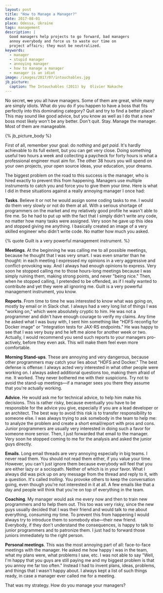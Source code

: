 ```yaml
---
layout: post
title: "How to Manage a Manager?"
date: 2017-08-01
place: Odessa, Ukraine
tags: management
description: |
  Good managers help projects to go forward, bad managers
  annoy everybody and force us to waste our time on
  project affairs; they must be neutralized.
keywords:
  - manager
  - stupid manager
  - annoying manager
  - how to manage a manager
  - manager is an idiot
image: /images/2017/07/intouchables.jpg
jb_picture:
  caption: The Intouchables (2011) by  Olivier Nakache
---
```


No secret, <del>we</del> you all have managers. Some of them are
great, while many are simply idiots. What do you do if you happen
to have a boss that fits perfectly into this dominating category?
Quit and try to find a better place? This may sound like good
advice, but you know as well as I do that a new boss most likely won't
be any better. Don't quit. Stay. Manage the manager. Most of them are
manageable.

<!--more-->

{% jb_picture_body %}

First of all, remember your goal: do _nothing_ and _get paid_. It's hardly
achievable to its full extent, but you can get very close.
Doing something useful two hours a week and collecting a paycheck
for forty hours is what a professional engineer must aim for. The other
38 hours you will spend on your own projects, your open source
ideas, your education, your dreams.

The biggest problem on the road to this success is the manager, who
is hired exactly to prevent this from happening. Managers use multiple
instruments to catch you and force you to give them your _time_. Here
is what I did in these situations against a really annoying
manager I once had:

**Tasks**.
Believe it or not he would assign some coding tasks to me.
I would do them very slowly or not do them at all. With a serious
shortage of programmers on the market and my relatively good profile
he wasn't able to fire me. So he had to put up with the fact that I
simply didn't write any code, no matter how many tasks were assigned. Very
soon he gave up this idea and stopped giving me anything. I basically
created an image of a very skilled engineer who didn't write code. No matter
how much you asked.

{% quote Guilt is a very powerful management instrument. %}

**Meetings**.
At the beginning he was calling me to all possible meetings,
because he thought that I was very smart. I was even smarter than he thought:
in each meeting I expressed my opinions in a very aggressive and conflict-provoking
way. And I always had enough opinions to express. Very soon he stopped
calling me to those hours-long meetings because I was simply ruining them,
making strong points, and never "being nice." Then, when he stopped
calling, I pretended to be offended, as if I really wanted to
contribute and yet they were all ignoring me. Guilt is a very powerful management
instrument, you know.

**Reports**.
From time to time he was interested to know what was going on, mostly
by email or in Slack chat. I always had a very long list of things I was
"working on," which were absolutely cryptic to him. He was not a programmer
and didn't have enough courage to verify my claims. Any time he asked
what I was busy with, I sent him something like
"HDFS reconfig for Docker image" or "Integration tests for JAX-RS endpoints."
He was happy to see that I was very busy and he left me alone for another
week or two. Actually, I would recommend you send such reports to your managers
pro-actively, before they even ask. This will make them feel even more comfortable.

**Morning Stand-ups**.
These are annoying and very dangerous, because
other programmers may catch your lies about "HDFS and Docker." The best
defense is offense: I always acted very interested in what other
people were working on. I always asked additional questions too, making
them afraid of me. It worked. They never bothered me with their suspicions.
Try not to avoid the stand-up meetings&mdash;if a manager sees you there
they assume that you're actually working.

**Advice**.
He would ask me for technical advice, to help him make his decisions. This is
rather risky, because eventually you have to be responsible for the
advice you give, especially if you are a lead developer or an architect.
The best way to avoid this risk is to transfer responsibility to someone else.
I was always trying to ask somebody in the team to help me: to analyze the
problem and create a short email/report with pros and cons. Junior programmers
are usually very interested in doing such a favor for someone more senior.
Then, I just forwarded that email to the manager. Very soon he stopped
coming to me for the analysis and asked the junior guys directly.

**Emails**.
Long email threads are very annoying especially in big teams. I never read
them. You should not read them either, if you value your time. However,
you can't just ignore them because everybody will feel that you are either
lazy or a sociopath. Neither of which is in your favor. What I always did
was pick up on any message from the thread and reply to it, with a question.
It's called _trolling_. You provoke others to keep the conversation going,
even though you're not interested in it at all. A few emails like that a day and
people will think that you're on top of everything in the team.

**Coaching**.
My manager would ask me every now and then to train new programmers and to help them out. This
too was very risky, since the new guys usually decided that I was their friend and
would talk to me about everything, consuming my time. To prevent this
from happening I would always try to introduce them to somebody else&mdash;their
new friend. Everybody, if they don't understand the consequences,
is happy to talk to junior programmers and to patronize them. I just had to forward
those juniors immediately to the right person.

**Personal meetings**.
This was the most annoying part of all: face-to-face meetings with the manager. He
asked me how happy I was in the team, what my plans were, what problems
I saw, etc. I was not able to say "Well, I'm happy that you guys are
still paying me and my biggest problem is that you annoy me far too often."
Instead I had to invent plans, ideas, problems, and things that I wasn't happy about.
I always kept a list of such things ready, in case a manager ever called
me for a meeting.

That was my strategy. How do you manage your managers?
